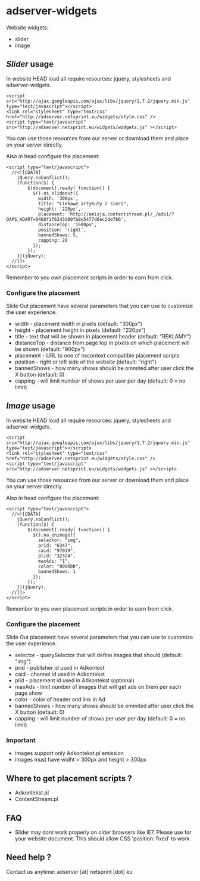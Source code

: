 adserver-widgets
=================

Website widgets:
* slider
* image


## *Slider* usage 

In website HEAD load all require resources: jquery, stylesheets and adserver-widgets.

    <script src="http://ajax.googleapis.com/ajax/libs/jquery/1.7.2/jquery.min.js" type="text/javascript"></script>
    <link rel="stylesheet" type="text/css" href="http://adserver.netsprint.eu/widgets/style.css" />
    <script type="text/javascript" src="http://adserver.netsprint.eu/widgets/widgets.js" ></script>

You can use those resources from our server or download them and place on your server directly.

Also in head configure the placement:

    <script type="text/javascript">
      //<![CDATA[
        jQuery.noConflict();
        (function($) {
            $(document).ready( function() {
              $().ns_slideout({
                width: '300px',
                title: "Ciekawe artykuły z sieci",
                height: '220px',
                placement: 'http://emisja.contentstream.pl/_/ads1/?QAPS_ADART=9468f1f6243d00fb8e5477d6ec2de786',
                distanceTop: '1600px',
                position: 'right',
                bannedShows: 5,
                capping: 20
              });
            });
        })(jQuery);
      //]]>
    </script>

Remember to you own placement scripts in order to earn from click.

### Configure the placement

Slide Out placement have several parameters that you can use to customize the user experience.

* width - placement width in pixels (default: "300px")
* height - placement height in pixels (default: "220px")
* title - text that will be shown in placement header (default: "REKLAMY")
* distanceTop - distance from page top in pixels on which placement will be shown (default: "900px")
* placement - URL to one of nscontext compatible placement scripts
* position - right or left side of the website (default: "right")
* bannedShows - how many shows should be ommited after user click the X button (default: 0)
* capping - will limit number of shows per user per day (default: 0 = no limit)

## *Image* usage 

In website HEAD load all require resources: jquery, stylesheets and adserver-widgets.

    <script src="http://ajax.googleapis.com/ajax/libs/jquery/1.7.2/jquery.min.js" type="text/javascript"></script>
    <link rel="stylesheet" type="text/css" href="http://adserver.netsprint.eu/widgets/style.css" />
    <script type="text/javascript" src="http://adserver.netsprint.eu/widgets/widgets.js" ></script>

You can use those resources from our server or download them and place on your server directly.

Also in head configure the placement:

    <script type="text/javascript">
      //<![CDATA[
        jQuery.noConflict();
        (function($) {
            $(document).ready( function() {    
              $().na_onimage({
                selector: "img",
                prid: "6347",
                caid: "97019",
                plid: "32324",
                maxAds: "1",
                color: "0000bb",
                bannedShows: 1
              });
            });
        })(jQuery);
      //]]>
    </script>

Remember to you own placement scripts in order to earn from click.

### Configure the placement

Slide Out placement have several parameters that you can use to customize the user experience.

* selector - querySelector that will define images that should (default: "img")
* prid - publisher id used in Adkontest 
* caid - channel id used in Adkontekst
* plid - placement id used in Adkontekst (optional)
* maxAds - limit number of images that will get ads on them per each page show
* color - color of header and link in Ad
* bannedShows - how many shows should be ommited after user click the X button (default: 0)
* capping - will limit number of shows per user per day (default: 0 = no limit)

### Important

* images support only Adkontekst.pl emission
* images must have widht > 300px and height > 300px

## Where to get placement scripts ?

* Adkontekst.pl
* ContentStream.pl 

## FAQ

* Slider may dont work properly on older browsers like IE7. Please use <!DOCTYPE html> for your website document. This should allow CSS 'position: fixed' to work.

## Need help ?

Contact us anytime: adserver [at] netsprint [dot] eu
